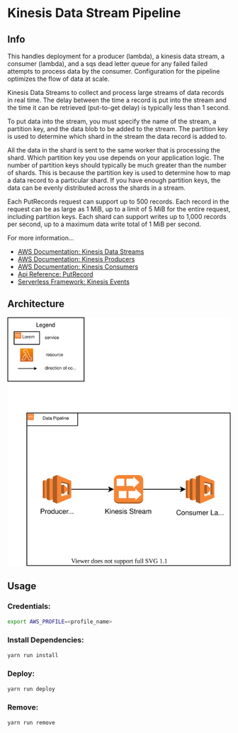 # Kinesis Data Stream Pipeline

## Info 

This handles deployment for a producer (lambda), a kinesis data stream, a 
consumer (lambda), and a sqs dead letter queue for any failed failed attempts 
to process data by the consumer. Configuration for the pipeline optimizes the flow 
of data at scale.

Kinesis Data Streams to collect and process large streams of data records in real 
time. The delay between the time a record is put into the stream and the time it 
can be retrieved (put-to-get delay) is typically less than 1 second. 

To put data into the stream, you must specify the name of the stream, a partition
key, and the data blob to be added to the stream. The partition key is used to 
determine which shard in the stream the data record is added to.

All the data in the shard is sent to the same worker that is processing the shard. 
Which partition key you use depends on your application logic. The number of partition 
keys should typically be much greater than the number of shards. This is because 
the partition key is used to determine how to map a data record to a particular shard. 
If you have enough partition keys, the data can be evenly distributed across the 
shards in a stream.

Each PutRecords request can support up to 500 records. Each record in the request can 
be as large as 1 MiB, up to a limit of 5 MiB for the entire request, including partition 
keys. Each shard can support writes up to 1,000 records per second, up to a maximum data 
write total of 1 MiB per second.

For more information...
- [AWS Documentation: Kinesis Data Streams](https://docs.aws.amazon.com/streams/latest/dev/amazon-kinesis-streams.html)
- [AWS Documentation: Kinesis Producers](https://docs.aws.amazon.com/streams/latest/dev/amazon-kinesis-producers.html)
- [AWS Documentation: Kinesis Consumers](https://docs.aws.amazon.com/streams/latest/dev/amazon-kinesis-consumers.html)
- [Api Reference: PutRecord](https://docs.aws.amazon.com/kinesis/latest/APIReference/API_PutRecord.html)
- [Serverless Framework: Kinesis Events](https://www.serverless.com/framework/docs/providers/aws/events/streams)


## Architecture

<p align="center">
  <img src="/architecture-diagram.drawio.svg" />
</p>

## Usage 

### Credentials:
```bash
export AWS_PROFILE=<profile_name>
```

### Install Dependencies:

```bash
yarn run install
```

### Deploy:

```bash
yarn run deploy
```

### Remove:

```bash
yarn run remove
```
